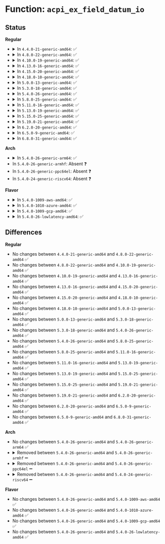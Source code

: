 # Function: <code>acpi_ex_field_datum_io</code>

## Status
<b>Regular</b>
<ul>
<li>
<details>
<summary>In <code>4.4.0-21-generic-amd64</code>: ✅</summary>

```c
acpi_status acpi_ex_field_datum_io(union acpi_operand_object * obj_desc, u32 field_datum_byte_offset, u64 * value, u32 read_write)
```

```json
{
  "name": "acpi_ex_field_datum_io",
  "collision_type": "Unique Static",
  "inline_type": "No",
  "funcs": [
    {
      "addr": 18446744071583652437,
      "name": "acpi_ex_field_datum_io",
      "external": false,
      "loc": "drivers/acpi/acpica/exfldio.c:370",
      "file": "drivers/acpi/acpica/exfldio.c",
      "inline": "seen, unknown",
      "caller_inline": [],
      "caller_func": [
        "drivers/acpi/acpica/exfldio.c:acpi_ex_write_with_update_rule",
        "drivers/acpi/acpica/exfldio.c:acpi_ex_write_with_update_rule"
      ]
    }
  ],
  "symbols": [
    {
      "addr": 18446744071583652437,
      "name": "acpi_ex_field_datum_io",
      "section": ".text",
      "bind": "STB_LOCAL",
      "size": 402
    }
  ]
}
```
</details>
</li>
<li>
<details>
<summary>In <code>4.8.0-22-generic-amd64</code>: ✅</summary>

```c
acpi_status acpi_ex_field_datum_io(union acpi_operand_object * obj_desc, u32 field_datum_byte_offset, u64 * value, u32 read_write)
```

```json
{
  "name": "acpi_ex_field_datum_io",
  "collision_type": "Unique Static",
  "inline_type": "No",
  "funcs": [
    {
      "addr": 18446744071583976021,
      "name": "acpi_ex_field_datum_io",
      "external": false,
      "loc": "drivers/acpi/acpica/exfldio.c:372",
      "file": "drivers/acpi/acpica/exfldio.c",
      "inline": "seen, unknown",
      "caller_inline": [],
      "caller_func": [
        "drivers/acpi/acpica/exfldio.c:acpi_ex_write_with_update_rule",
        "drivers/acpi/acpica/exfldio.c:acpi_ex_write_with_update_rule"
      ]
    }
  ],
  "symbols": [
    {
      "addr": 18446744071583976021,
      "name": "acpi_ex_field_datum_io",
      "section": ".text",
      "bind": "STB_LOCAL",
      "size": 405
    }
  ]
}
```
</details>
</li>
<li>
<details>
<summary>In <code>4.10.0-19-generic-amd64</code>: ✅</summary>

```c
acpi_status acpi_ex_field_datum_io(union acpi_operand_object * obj_desc, u32 field_datum_byte_offset, u64 * value, u32 read_write)
```

```json
{
  "name": "acpi_ex_field_datum_io",
  "collision_type": "Unique Static",
  "inline_type": "No",
  "funcs": [
    {
      "addr": 18446744071584117417,
      "name": "acpi_ex_field_datum_io",
      "external": false,
      "loc": "drivers/acpi/acpica/exfldio.c:372",
      "file": "drivers/acpi/acpica/exfldio.c",
      "inline": "seen, unknown",
      "caller_inline": [],
      "caller_func": [
        "drivers/acpi/acpica/exfldio.c:acpi_ex_write_with_update_rule",
        "drivers/acpi/acpica/exfldio.c:acpi_ex_write_with_update_rule"
      ]
    }
  ],
  "symbols": [
    {
      "addr": 18446744071584117417,
      "name": "acpi_ex_field_datum_io",
      "section": ".text",
      "bind": "STB_LOCAL",
      "size": 405
    }
  ]
}
```
</details>
</li>
<li>
<details>
<summary>In <code>4.13.0-16-generic-amd64</code>: ✅</summary>

```c
acpi_status acpi_ex_field_datum_io(union acpi_operand_object * obj_desc, u32 field_datum_byte_offset, u64 * value, u32 read_write)
```

```json
{
  "name": "acpi_ex_field_datum_io",
  "collision_type": "Unique Static",
  "inline_type": "No",
  "funcs": [
    {
      "addr": 18446744071584184498,
      "name": "acpi_ex_field_datum_io",
      "external": false,
      "loc": "drivers/acpi/acpica/exfldio.c:372",
      "file": "drivers/acpi/acpica/exfldio.c",
      "inline": "seen, unknown",
      "caller_inline": [],
      "caller_func": [
        "drivers/acpi/acpica/exfldio.c:acpi_ex_extract_from_field",
        "drivers/acpi/acpica/exfldio.c:acpi_ex_extract_from_field",
        "drivers/acpi/acpica/exfldio.c:acpi_ex_extract_from_field",
        "drivers/acpi/acpica/exfldio.c:acpi_ex_extract_from_field",
        "drivers/acpi/acpica/exfldio.c:acpi_ex_write_with_update_rule",
        "drivers/acpi/acpica/exfldio.c:acpi_ex_write_with_update_rule"
      ]
    }
  ],
  "symbols": [
    {
      "addr": 18446744071584184498,
      "name": "acpi_ex_field_datum_io",
      "section": ".text",
      "bind": "STB_LOCAL",
      "size": 398
    }
  ]
}
```
</details>
</li>
<li>
<details>
<summary>In <code>4.15.0-20-generic-amd64</code>: ✅</summary>

```c
acpi_status acpi_ex_field_datum_io(union acpi_operand_object * obj_desc, u32 field_datum_byte_offset, u64 * value, u32 read_write)
```

```json
{
  "name": "acpi_ex_field_datum_io",
  "collision_type": "Unique Static",
  "inline_type": "No",
  "funcs": [
    {
      "addr": 18446744071584499587,
      "name": "acpi_ex_field_datum_io",
      "external": false,
      "loc": "drivers/acpi/acpica/exfldio.c:372",
      "file": "drivers/acpi/acpica/exfldio.c",
      "inline": "seen, unknown",
      "caller_inline": [],
      "caller_func": [
        "drivers/acpi/acpica/exfldio.c:acpi_ex_extract_from_field",
        "drivers/acpi/acpica/exfldio.c:acpi_ex_extract_from_field",
        "drivers/acpi/acpica/exfldio.c:acpi_ex_extract_from_field",
        "drivers/acpi/acpica/exfldio.c:acpi_ex_extract_from_field",
        "drivers/acpi/acpica/exfldio.c:acpi_ex_write_with_update_rule",
        "drivers/acpi/acpica/exfldio.c:acpi_ex_write_with_update_rule"
      ]
    }
  ],
  "symbols": [
    {
      "addr": 18446744071584499587,
      "name": "acpi_ex_field_datum_io",
      "section": ".text",
      "bind": "STB_LOCAL",
      "size": 1048
    }
  ]
}
```
</details>
</li>
<li>
<details>
<summary>In <code>4.18.0-10-generic-amd64</code>: ✅</summary>

```c
acpi_status acpi_ex_field_datum_io(union acpi_operand_object * obj_desc, u32 field_datum_byte_offset, u64 * value, u32 read_write)
```

```json
{
  "name": "acpi_ex_field_datum_io",
  "collision_type": "Unique Static",
  "inline_type": "No",
  "funcs": [
    {
      "addr": 18446744071584724185,
      "name": "acpi_ex_field_datum_io",
      "external": false,
      "loc": "drivers/acpi/acpica/exfldio.c:338",
      "file": "drivers/acpi/acpica/exfldio.c",
      "inline": "seen, unknown",
      "caller_inline": [],
      "caller_func": [
        "drivers/acpi/acpica/exfldio.c:acpi_ex_extract_from_field",
        "drivers/acpi/acpica/exfldio.c:acpi_ex_extract_from_field",
        "drivers/acpi/acpica/exfldio.c:acpi_ex_extract_from_field",
        "drivers/acpi/acpica/exfldio.c:acpi_ex_extract_from_field",
        "drivers/acpi/acpica/exfldio.c:acpi_ex_write_with_update_rule",
        "drivers/acpi/acpica/exfldio.c:acpi_ex_write_with_update_rule"
      ]
    }
  ],
  "symbols": [
    {
      "addr": 18446744071584724185,
      "name": "acpi_ex_field_datum_io",
      "section": ".text",
      "bind": "STB_LOCAL",
      "size": 1047
    }
  ]
}
```
</details>
</li>
<li>
<details>
<summary>In <code>5.0.0-13-generic-amd64</code>: ✅</summary>

```c
acpi_status acpi_ex_field_datum_io(union acpi_operand_object * obj_desc, u32 field_datum_byte_offset, u64 * value, u32 read_write)
```

```json
{
  "name": "acpi_ex_field_datum_io",
  "collision_type": "Unique Static",
  "inline_type": "No",
  "funcs": [
    {
      "addr": 18446744071584823755,
      "name": "acpi_ex_field_datum_io",
      "external": false,
      "loc": "drivers/acpi/acpica/exfldio.c:338",
      "file": "drivers/acpi/acpica/exfldio.c",
      "inline": "seen, unknown",
      "caller_inline": [],
      "caller_func": [
        "drivers/acpi/acpica/exfldio.c:acpi_ex_extract_from_field",
        "drivers/acpi/acpica/exfldio.c:acpi_ex_extract_from_field",
        "drivers/acpi/acpica/exfldio.c:acpi_ex_extract_from_field",
        "drivers/acpi/acpica/exfldio.c:acpi_ex_extract_from_field",
        "drivers/acpi/acpica/exfldio.c:acpi_ex_write_with_update_rule",
        "drivers/acpi/acpica/exfldio.c:acpi_ex_write_with_update_rule"
      ]
    }
  ],
  "symbols": [
    {
      "addr": 18446744071584823755,
      "name": "acpi_ex_field_datum_io",
      "section": ".text",
      "bind": "STB_LOCAL",
      "size": 1047
    }
  ]
}
```
</details>
</li>
<li>
<details>
<summary>In <code>5.3.0-18-generic-amd64</code>: ✅</summary>

```c
acpi_status acpi_ex_field_datum_io(union acpi_operand_object * obj_desc, u32 field_datum_byte_offset, u64 * value, u32 read_write)
```

```json
{
  "name": "acpi_ex_field_datum_io",
  "collision_type": "Unique Static",
  "inline_type": "No",
  "funcs": [
    {
      "addr": 18446744071585027338,
      "name": "acpi_ex_field_datum_io",
      "external": false,
      "loc": "drivers/acpi/acpica/exfldio.c:338",
      "file": "drivers/acpi/acpica/exfldio.c",
      "inline": "seen, unknown",
      "caller_inline": [],
      "caller_func": [
        "drivers/acpi/acpica/exfldio.c:acpi_ex_extract_from_field",
        "drivers/acpi/acpica/exfldio.c:acpi_ex_extract_from_field",
        "drivers/acpi/acpica/exfldio.c:acpi_ex_extract_from_field",
        "drivers/acpi/acpica/exfldio.c:acpi_ex_extract_from_field",
        "drivers/acpi/acpica/exfldio.c:acpi_ex_write_with_update_rule",
        "drivers/acpi/acpica/exfldio.c:acpi_ex_write_with_update_rule"
      ]
    }
  ],
  "symbols": [
    {
      "addr": 18446744071585027338,
      "name": "acpi_ex_field_datum_io",
      "section": ".text",
      "bind": "STB_LOCAL",
      "size": 1069
    }
  ]
}
```
</details>
</li>
<li>
<details>
<summary>In <code>5.4.0-26-generic-amd64</code>: ✅</summary>

```c
acpi_status acpi_ex_field_datum_io(union acpi_operand_object * obj_desc, u32 field_datum_byte_offset, u64 * value, u32 read_write)
```

```json
{
  "name": "acpi_ex_field_datum_io",
  "collision_type": "Unique Static",
  "inline_type": "No",
  "funcs": [
    {
      "addr": 18446744071585163423,
      "name": "acpi_ex_field_datum_io",
      "external": false,
      "loc": "drivers/acpi/acpica/exfldio.c:338",
      "file": "drivers/acpi/acpica/exfldio.c",
      "inline": "seen, unknown",
      "caller_inline": [],
      "caller_func": [
        "drivers/acpi/acpica/exfldio.c:acpi_ex_extract_from_field",
        "drivers/acpi/acpica/exfldio.c:acpi_ex_extract_from_field",
        "drivers/acpi/acpica/exfldio.c:acpi_ex_extract_from_field",
        "drivers/acpi/acpica/exfldio.c:acpi_ex_extract_from_field",
        "drivers/acpi/acpica/exfldio.c:acpi_ex_write_with_update_rule",
        "drivers/acpi/acpica/exfldio.c:acpi_ex_write_with_update_rule"
      ]
    }
  ],
  "symbols": [
    {
      "addr": 18446744071585163423,
      "name": "acpi_ex_field_datum_io",
      "section": ".text",
      "bind": "STB_LOCAL",
      "size": 1069
    }
  ]
}
```
</details>
</li>
<li>
<details>
<summary>In <code>5.8.0-25-generic-amd64</code>: ✅</summary>

```c
acpi_status acpi_ex_field_datum_io(union acpi_operand_object * obj_desc, u32 field_datum_byte_offset, u64 * value, u32 read_write)
```

```json
{
  "name": "acpi_ex_field_datum_io",
  "collision_type": "Unique Static",
  "inline_type": "No",
  "funcs": [
    {
      "addr": 18446744071585868684,
      "name": "acpi_ex_field_datum_io",
      "external": false,
      "loc": "drivers/acpi/acpica/exfldio.c:338",
      "file": "drivers/acpi/acpica/exfldio.c",
      "inline": "seen, unknown",
      "caller_inline": [],
      "caller_func": [
        "drivers/acpi/acpica/exfldio.c:acpi_ex_extract_from_field",
        "drivers/acpi/acpica/exfldio.c:acpi_ex_extract_from_field",
        "drivers/acpi/acpica/exfldio.c:acpi_ex_extract_from_field",
        "drivers/acpi/acpica/exfldio.c:acpi_ex_extract_from_field",
        "drivers/acpi/acpica/exfldio.c:acpi_ex_write_with_update_rule",
        "drivers/acpi/acpica/exfldio.c:acpi_ex_write_with_update_rule"
      ]
    }
  ],
  "symbols": [
    {
      "addr": 18446744071585868684,
      "name": "acpi_ex_field_datum_io",
      "section": ".text",
      "bind": "STB_LOCAL",
      "size": 1069
    }
  ]
}
```
</details>
</li>
<li>
<details>
<summary>In <code>5.11.0-16-generic-amd64</code>: ✅</summary>

```c
acpi_status acpi_ex_field_datum_io(union acpi_operand_object * obj_desc, u32 field_datum_byte_offset, u64 * value, u32 read_write)
```

```json
{
  "name": "acpi_ex_field_datum_io",
  "collision_type": "Unique Static",
  "inline_type": "No",
  "funcs": [
    {
      "addr": 18446744071585989815,
      "name": "acpi_ex_field_datum_io",
      "external": false,
      "loc": "drivers/acpi/acpica/exfldio.c:338",
      "file": "drivers/acpi/acpica/exfldio.c",
      "inline": "seen, unknown",
      "caller_inline": [],
      "caller_func": [
        "drivers/acpi/acpica/exfldio.c:acpi_ex_extract_from_field",
        "drivers/acpi/acpica/exfldio.c:acpi_ex_extract_from_field",
        "drivers/acpi/acpica/exfldio.c:acpi_ex_extract_from_field",
        "drivers/acpi/acpica/exfldio.c:acpi_ex_extract_from_field",
        "drivers/acpi/acpica/exfldio.c:acpi_ex_write_with_update_rule",
        "drivers/acpi/acpica/exfldio.c:acpi_ex_write_with_update_rule"
      ]
    }
  ],
  "symbols": [
    {
      "addr": 18446744071585989815,
      "name": "acpi_ex_field_datum_io",
      "section": ".text",
      "bind": "STB_LOCAL",
      "size": 1069
    }
  ]
}
```
</details>
</li>
<li>
<details>
<summary>In <code>5.13.0-19-generic-amd64</code>: ✅</summary>

```c
acpi_status acpi_ex_field_datum_io(union acpi_operand_object * obj_desc, u32 field_datum_byte_offset, u64 * value, u32 read_write)
```

```json
{
  "name": "acpi_ex_field_datum_io",
  "collision_type": "Unique Static",
  "inline_type": "No",
  "funcs": [
    {
      "addr": 18446744071585866854,
      "name": "acpi_ex_field_datum_io",
      "external": false,
      "loc": "drivers/acpi/acpica/exfldio.c:338",
      "file": "drivers/acpi/acpica/exfldio.c",
      "inline": "seen, unknown",
      "caller_inline": [],
      "caller_func": [
        "drivers/acpi/acpica/exfldio.c:acpi_ex_extract_from_field",
        "drivers/acpi/acpica/exfldio.c:acpi_ex_extract_from_field",
        "drivers/acpi/acpica/exfldio.c:acpi_ex_extract_from_field",
        "drivers/acpi/acpica/exfldio.c:acpi_ex_extract_from_field",
        "drivers/acpi/acpica/exfldio.c:acpi_ex_write_with_update_rule",
        "drivers/acpi/acpica/exfldio.c:acpi_ex_write_with_update_rule"
      ]
    }
  ],
  "symbols": [
    {
      "addr": 18446744071585866854,
      "name": "acpi_ex_field_datum_io",
      "section": ".text",
      "bind": "STB_LOCAL",
      "size": 1069
    }
  ]
}
```
</details>
</li>
<li>
<details>
<summary>In <code>5.15.0-25-generic-amd64</code>: ✅</summary>

```c
acpi_status acpi_ex_field_datum_io(union acpi_operand_object * obj_desc, u32 field_datum_byte_offset, u64 * value, u32 read_write)
```

```json
{
  "name": "acpi_ex_field_datum_io",
  "collision_type": "Unique Static",
  "inline_type": "No",
  "funcs": [
    {
      "addr": 18446744071586354075,
      "name": "acpi_ex_field_datum_io",
      "external": false,
      "loc": "drivers/acpi/acpica/exfldio.c:338",
      "file": "drivers/acpi/acpica/exfldio.c",
      "inline": "seen, unknown",
      "caller_inline": [],
      "caller_func": [
        "drivers/acpi/acpica/exfldio.c:acpi_ex_extract_from_field",
        "drivers/acpi/acpica/exfldio.c:acpi_ex_extract_from_field",
        "drivers/acpi/acpica/exfldio.c:acpi_ex_extract_from_field",
        "drivers/acpi/acpica/exfldio.c:acpi_ex_extract_from_field",
        "drivers/acpi/acpica/exfldio.c:acpi_ex_write_with_update_rule",
        "drivers/acpi/acpica/exfldio.c:acpi_ex_write_with_update_rule"
      ]
    }
  ],
  "symbols": [
    {
      "addr": 18446744071586354075,
      "name": "acpi_ex_field_datum_io",
      "section": ".text",
      "bind": "STB_LOCAL",
      "size": 1069
    }
  ]
}
```
</details>
</li>
<li>
<details>
<summary>In <code>5.19.0-21-generic-amd64</code>: ✅</summary>

```c
acpi_status acpi_ex_field_datum_io(union acpi_operand_object * obj_desc, u32 field_datum_byte_offset, u64 * value, u32 read_write)
```

```json
{
  "name": "acpi_ex_field_datum_io",
  "collision_type": "Unique Static",
  "inline_type": "No",
  "funcs": [
    {
      "addr": 18446744071587601401,
      "name": "acpi_ex_field_datum_io",
      "external": false,
      "loc": "drivers/acpi/acpica/exfldio.c:338",
      "file": "drivers/acpi/acpica/exfldio.c",
      "inline": "seen, unknown",
      "caller_inline": [],
      "caller_func": [
        "drivers/acpi/acpica/exfldio.c:acpi_ex_extract_from_field",
        "drivers/acpi/acpica/exfldio.c:acpi_ex_extract_from_field",
        "drivers/acpi/acpica/exfldio.c:acpi_ex_extract_from_field",
        "drivers/acpi/acpica/exfldio.c:acpi_ex_extract_from_field",
        "drivers/acpi/acpica/exfldio.c:acpi_ex_write_with_update_rule",
        "drivers/acpi/acpica/exfldio.c:acpi_ex_write_with_update_rule"
      ]
    }
  ],
  "symbols": [
    {
      "addr": 18446744071587601401,
      "name": "acpi_ex_field_datum_io",
      "section": ".text",
      "bind": "STB_LOCAL",
      "size": 1082
    }
  ]
}
```
</details>
</li>
<li>
<details>
<summary>In <code>6.2.0-20-generic-amd64</code>: ✅</summary>

```c
acpi_status acpi_ex_field_datum_io(union acpi_operand_object * obj_desc, u32 field_datum_byte_offset, u64 * value, u32 read_write)
```

```json
{
  "name": "acpi_ex_field_datum_io",
  "collision_type": "Unique Static",
  "inline_type": "No",
  "funcs": [
    {
      "addr": 18446744071588894864,
      "name": "acpi_ex_field_datum_io",
      "external": false,
      "loc": "drivers/acpi/acpica/exfldio.c:338",
      "file": "drivers/acpi/acpica/exfldio.c",
      "inline": "seen, unknown",
      "caller_inline": [],
      "caller_func": [
        "drivers/acpi/acpica/exfldio.c:acpi_ex_extract_from_field",
        "drivers/acpi/acpica/exfldio.c:acpi_ex_extract_from_field",
        "drivers/acpi/acpica/exfldio.c:acpi_ex_extract_from_field",
        "drivers/acpi/acpica/exfldio.c:acpi_ex_extract_from_field",
        "drivers/acpi/acpica/exfldio.c:acpi_ex_write_with_update_rule",
        "drivers/acpi/acpica/exfldio.c:acpi_ex_write_with_update_rule"
      ]
    }
  ],
  "symbols": [
    {
      "addr": 18446744071588894864,
      "name": "acpi_ex_field_datum_io",
      "section": ".text",
      "bind": "STB_LOCAL",
      "size": 1497
    }
  ]
}
```
</details>
</li>
<li>
<details>
<summary>In <code>6.5.0-9-generic-amd64</code>: ✅</summary>

```c
acpi_status acpi_ex_field_datum_io(union acpi_operand_object * obj_desc, u32 field_datum_byte_offset, u64 * value, u32 read_write)
```

```json
{
  "name": "acpi_ex_field_datum_io",
  "collision_type": "Unique Static",
  "inline_type": "No",
  "funcs": [
    {
      "addr": 18446744071589184704,
      "name": "acpi_ex_field_datum_io",
      "external": false,
      "loc": "drivers/acpi/acpica/exfldio.c:338",
      "file": "drivers/acpi/acpica/exfldio.c",
      "inline": "seen, unknown",
      "caller_inline": [],
      "caller_func": [
        "drivers/acpi/acpica/exfldio.c:acpi_ex_extract_from_field",
        "drivers/acpi/acpica/exfldio.c:acpi_ex_extract_from_field",
        "drivers/acpi/acpica/exfldio.c:acpi_ex_extract_from_field",
        "drivers/acpi/acpica/exfldio.c:acpi_ex_extract_from_field",
        "drivers/acpi/acpica/exfldio.c:acpi_ex_write_with_update_rule",
        "drivers/acpi/acpica/exfldio.c:acpi_ex_write_with_update_rule"
      ]
    }
  ],
  "symbols": [
    {
      "addr": 18446744071589184704,
      "name": "acpi_ex_field_datum_io",
      "section": ".text",
      "bind": "STB_LOCAL",
      "size": 1485
    }
  ]
}
```
</details>
</li>
<li>
<details>
<summary>In <code>6.8.0-31-generic-amd64</code>: ✅</summary>

```c
acpi_status acpi_ex_field_datum_io(union acpi_operand_object * obj_desc, u32 field_datum_byte_offset, u64 * value, u32 read_write)
```

```json
{
  "name": "acpi_ex_field_datum_io",
  "collision_type": "Unique Static",
  "inline_type": "No",
  "funcs": [
    {
      "addr": 18446744071589491120,
      "name": "acpi_ex_field_datum_io",
      "external": false,
      "loc": "drivers/acpi/acpica/exfldio.c:338",
      "file": "drivers/acpi/acpica/exfldio.c",
      "inline": "seen, unknown",
      "caller_inline": [],
      "caller_func": [
        "drivers/acpi/acpica/exfldio.c:acpi_ex_extract_from_field",
        "drivers/acpi/acpica/exfldio.c:acpi_ex_extract_from_field",
        "drivers/acpi/acpica/exfldio.c:acpi_ex_extract_from_field",
        "drivers/acpi/acpica/exfldio.c:acpi_ex_extract_from_field",
        "drivers/acpi/acpica/exfldio.c:acpi_ex_write_with_update_rule",
        "drivers/acpi/acpica/exfldio.c:acpi_ex_write_with_update_rule"
      ]
    }
  ],
  "symbols": [
    {
      "addr": 18446744071589491120,
      "name": "acpi_ex_field_datum_io",
      "section": ".text",
      "bind": "STB_LOCAL",
      "size": 1485
    }
  ]
}
```
</details>
</li>
</ul>
<b>Arch</b>
<ul>
<li>
<details>
<summary>In <code>5.4.0-26-generic-arm64</code>: ✅</summary>

```c
acpi_status acpi_ex_field_datum_io(union acpi_operand_object * obj_desc, u32 field_datum_byte_offset, u64 * value, u32 read_write)
```

```json
{
  "name": "acpi_ex_field_datum_io",
  "collision_type": "Unique Static",
  "inline_type": "No",
  "funcs": [
    {
      "addr": 18446603336497518156,
      "name": "acpi_ex_field_datum_io",
      "external": false,
      "loc": "drivers/acpi/acpica/exfldio.c:338",
      "file": "drivers/acpi/acpica/exfldio.c",
      "inline": "seen, unknown",
      "caller_inline": [],
      "caller_func": [
        "drivers/acpi/acpica/exfldio.c:acpi_ex_extract_from_field",
        "drivers/acpi/acpica/exfldio.c:acpi_ex_extract_from_field",
        "drivers/acpi/acpica/exfldio.c:acpi_ex_extract_from_field",
        "drivers/acpi/acpica/exfldio.c:acpi_ex_extract_from_field",
        "drivers/acpi/acpica/exfldio.c:acpi_ex_write_with_update_rule",
        "drivers/acpi/acpica/exfldio.c:acpi_ex_write_with_update_rule"
      ]
    }
  ],
  "symbols": [
    {
      "addr": 18446603336497518156,
      "name": "acpi_ex_field_datum_io",
      "section": ".text",
      "bind": "STB_LOCAL",
      "size": 440
    }
  ]
}
```
</details>
</li>
<li>
In <code>5.4.0-26-generic-armhf</code>: Absent ❓
</li>
<li>
In <code>5.4.0-26-generic-ppc64el</code>: Absent ❓
</li>
<li>
In <code>5.4.0-24-generic-riscv64</code>: Absent ❓
</li>
</ul>
<b>Flavor</b>
<ul>
<li>
<details>
<summary>In <code>5.4.0-1009-aws-amd64</code>: ✅</summary>

```c
acpi_status acpi_ex_field_datum_io(union acpi_operand_object * obj_desc, u32 field_datum_byte_offset, u64 * value, u32 read_write)
```

```json
{
  "name": "acpi_ex_field_datum_io",
  "collision_type": "Unique Static",
  "inline_type": "No",
  "funcs": [
    {
      "addr": 18446744071585052288,
      "name": "acpi_ex_field_datum_io",
      "external": false,
      "loc": "drivers/acpi/acpica/exfldio.c:338",
      "file": "drivers/acpi/acpica/exfldio.c",
      "inline": "seen, unknown",
      "caller_inline": [],
      "caller_func": [
        "drivers/acpi/acpica/exfldio.c:acpi_ex_extract_from_field",
        "drivers/acpi/acpica/exfldio.c:acpi_ex_extract_from_field",
        "drivers/acpi/acpica/exfldio.c:acpi_ex_extract_from_field",
        "drivers/acpi/acpica/exfldio.c:acpi_ex_extract_from_field",
        "drivers/acpi/acpica/exfldio.c:acpi_ex_write_with_update_rule",
        "drivers/acpi/acpica/exfldio.c:acpi_ex_write_with_update_rule"
      ]
    }
  ],
  "symbols": [
    {
      "addr": 18446744071585052288,
      "name": "acpi_ex_field_datum_io",
      "section": ".text",
      "bind": "STB_LOCAL",
      "size": 411
    }
  ]
}
```
</details>
</li>
<li>
<details>
<summary>In <code>5.4.0-1010-azure-amd64</code>: ✅</summary>

```c
acpi_status acpi_ex_field_datum_io(union acpi_operand_object * obj_desc, u32 field_datum_byte_offset, u64 * value, u32 read_write)
```

```json
{
  "name": "acpi_ex_field_datum_io",
  "collision_type": "Unique Static",
  "inline_type": "No",
  "funcs": [
    {
      "addr": 18446744071584967833,
      "name": "acpi_ex_field_datum_io",
      "external": false,
      "loc": "drivers/acpi/acpica/exfldio.c:338",
      "file": "drivers/acpi/acpica/exfldio.c",
      "inline": "seen, unknown",
      "caller_inline": [],
      "caller_func": [
        "drivers/acpi/acpica/exfldio.c:acpi_ex_extract_from_field",
        "drivers/acpi/acpica/exfldio.c:acpi_ex_extract_from_field",
        "drivers/acpi/acpica/exfldio.c:acpi_ex_extract_from_field",
        "drivers/acpi/acpica/exfldio.c:acpi_ex_extract_from_field",
        "drivers/acpi/acpica/exfldio.c:acpi_ex_write_with_update_rule",
        "drivers/acpi/acpica/exfldio.c:acpi_ex_write_with_update_rule"
      ]
    }
  ],
  "symbols": [
    {
      "addr": 18446744071584967833,
      "name": "acpi_ex_field_datum_io",
      "section": ".text",
      "bind": "STB_LOCAL",
      "size": 411
    }
  ]
}
```
</details>
</li>
<li>
<details>
<summary>In <code>5.4.0-1009-gcp-amd64</code>: ✅</summary>

```c
acpi_status acpi_ex_field_datum_io(union acpi_operand_object * obj_desc, u32 field_datum_byte_offset, u64 * value, u32 read_write)
```

```json
{
  "name": "acpi_ex_field_datum_io",
  "collision_type": "Unique Static",
  "inline_type": "No",
  "funcs": [
    {
      "addr": 18446744071585115007,
      "name": "acpi_ex_field_datum_io",
      "external": false,
      "loc": "drivers/acpi/acpica/exfldio.c:338",
      "file": "drivers/acpi/acpica/exfldio.c",
      "inline": "seen, unknown",
      "caller_inline": [],
      "caller_func": [
        "drivers/acpi/acpica/exfldio.c:acpi_ex_extract_from_field",
        "drivers/acpi/acpica/exfldio.c:acpi_ex_extract_from_field",
        "drivers/acpi/acpica/exfldio.c:acpi_ex_extract_from_field",
        "drivers/acpi/acpica/exfldio.c:acpi_ex_extract_from_field",
        "drivers/acpi/acpica/exfldio.c:acpi_ex_write_with_update_rule",
        "drivers/acpi/acpica/exfldio.c:acpi_ex_write_with_update_rule"
      ]
    }
  ],
  "symbols": [
    {
      "addr": 18446744071585115007,
      "name": "acpi_ex_field_datum_io",
      "section": ".text",
      "bind": "STB_LOCAL",
      "size": 1069
    }
  ]
}
```
</details>
</li>
<li>
<details>
<summary>In <code>5.4.0-26-lowlatency-amd64</code>: ✅</summary>

```c
acpi_status acpi_ex_field_datum_io(union acpi_operand_object * obj_desc, u32 field_datum_byte_offset, u64 * value, u32 read_write)
```

```json
{
  "name": "acpi_ex_field_datum_io",
  "collision_type": "Unique Static",
  "inline_type": "No",
  "funcs": [
    {
      "addr": 18446744071585221167,
      "name": "acpi_ex_field_datum_io",
      "external": false,
      "loc": "drivers/acpi/acpica/exfldio.c:338",
      "file": "drivers/acpi/acpica/exfldio.c",
      "inline": "seen, unknown",
      "caller_inline": [],
      "caller_func": [
        "drivers/acpi/acpica/exfldio.c:acpi_ex_extract_from_field",
        "drivers/acpi/acpica/exfldio.c:acpi_ex_extract_from_field",
        "drivers/acpi/acpica/exfldio.c:acpi_ex_extract_from_field",
        "drivers/acpi/acpica/exfldio.c:acpi_ex_extract_from_field",
        "drivers/acpi/acpica/exfldio.c:acpi_ex_write_with_update_rule",
        "drivers/acpi/acpica/exfldio.c:acpi_ex_write_with_update_rule"
      ]
    }
  ],
  "symbols": [
    {
      "addr": 18446744071585221167,
      "name": "acpi_ex_field_datum_io",
      "section": ".text",
      "bind": "STB_LOCAL",
      "size": 1069
    }
  ]
}
```
</details>
</li>
</ul>

## Differences
<b>Regular</b>
<ul>
<li>
No changes between <code>4.4.0-21-generic-amd64</code> and <code>4.8.0-22-generic-amd64</code> ✅
</li>
<li>
No changes between <code>4.8.0-22-generic-amd64</code> and <code>4.10.0-19-generic-amd64</code> ✅
</li>
<li>
No changes between <code>4.10.0-19-generic-amd64</code> and <code>4.13.0-16-generic-amd64</code> ✅
</li>
<li>
No changes between <code>4.13.0-16-generic-amd64</code> and <code>4.15.0-20-generic-amd64</code> ✅
</li>
<li>
No changes between <code>4.15.0-20-generic-amd64</code> and <code>4.18.0-10-generic-amd64</code> ✅
</li>
<li>
No changes between <code>4.18.0-10-generic-amd64</code> and <code>5.0.0-13-generic-amd64</code> ✅
</li>
<li>
No changes between <code>5.0.0-13-generic-amd64</code> and <code>5.3.0-18-generic-amd64</code> ✅
</li>
<li>
No changes between <code>5.3.0-18-generic-amd64</code> and <code>5.4.0-26-generic-amd64</code> ✅
</li>
<li>
No changes between <code>5.4.0-26-generic-amd64</code> and <code>5.8.0-25-generic-amd64</code> ✅
</li>
<li>
No changes between <code>5.8.0-25-generic-amd64</code> and <code>5.11.0-16-generic-amd64</code> ✅
</li>
<li>
No changes between <code>5.11.0-16-generic-amd64</code> and <code>5.13.0-19-generic-amd64</code> ✅
</li>
<li>
No changes between <code>5.13.0-19-generic-amd64</code> and <code>5.15.0-25-generic-amd64</code> ✅
</li>
<li>
No changes between <code>5.15.0-25-generic-amd64</code> and <code>5.19.0-21-generic-amd64</code> ✅
</li>
<li>
No changes between <code>5.19.0-21-generic-amd64</code> and <code>6.2.0-20-generic-amd64</code> ✅
</li>
<li>
No changes between <code>6.2.0-20-generic-amd64</code> and <code>6.5.0-9-generic-amd64</code> ✅
</li>
<li>
No changes between <code>6.5.0-9-generic-amd64</code> and <code>6.8.0-31-generic-amd64</code> ✅
</li>
</ul>
<b>Arch</b>
<ul>
<li>
No changes between <code>5.4.0-26-generic-amd64</code> and <code>5.4.0-26-generic-arm64</code> ✅
</li>
<li>
<details>
<summary>Removed between <code>5.4.0-26-generic-amd64</code> and <code>5.4.0-26-generic-armhf</code> ➖</summary>

```c
acpi_status acpi_ex_field_datum_io(union acpi_operand_object * obj_desc, u32 field_datum_byte_offset, u64 * value, u32 read_write)
```
</details>
</li>
<li>
<details>
<summary>Removed between <code>5.4.0-26-generic-amd64</code> and <code>5.4.0-26-generic-ppc64el</code> ➖</summary>

```c
acpi_status acpi_ex_field_datum_io(union acpi_operand_object * obj_desc, u32 field_datum_byte_offset, u64 * value, u32 read_write)
```
</details>
</li>
<li>
<details>
<summary>Removed between <code>5.4.0-26-generic-amd64</code> and <code>5.4.0-24-generic-riscv64</code> ➖</summary>

```c
acpi_status acpi_ex_field_datum_io(union acpi_operand_object * obj_desc, u32 field_datum_byte_offset, u64 * value, u32 read_write)
```
</details>
</li>
</ul>
<b>Flavor</b>
<ul>
<li>
No changes between <code>5.4.0-26-generic-amd64</code> and <code>5.4.0-1009-aws-amd64</code> ✅
</li>
<li>
No changes between <code>5.4.0-26-generic-amd64</code> and <code>5.4.0-1010-azure-amd64</code> ✅
</li>
<li>
No changes between <code>5.4.0-26-generic-amd64</code> and <code>5.4.0-1009-gcp-amd64</code> ✅
</li>
<li>
No changes between <code>5.4.0-26-generic-amd64</code> and <code>5.4.0-26-lowlatency-amd64</code> ✅
</li>
</ul>
